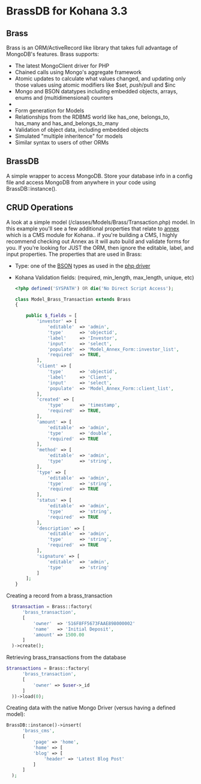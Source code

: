 # BrassDB for Kohana 3.3

## Brass

Brass is an ORM/ActiveRecord like library that takes full advantage of MongoDB's features. Brass supports:
* The latest MongoClient driver for PHP
* Chained calls using Mongo's aggregate framework
* Atomic updates to calculate what values changed, and updating only those values using atomic modifiers like $set, $push/$pull and $inc
* Mongo and BSON datatypes including embedded objects, arrays, enums and (multidimensional) counters
* 
* Form generation for Models
* Relationships from the RDBMS world like has_one, belongs_to, has_many and has_and_belongs_to_many
* Validation of object data, including embedded objects
* Simulated "multiple inheritence" for models
* Similar syntax to users of other ORMs

## BrassDB

A simple wrapper to access MongoDB. Store your database info in a config file and access MongoDB from anywhere in your code using BrassDB::instance().

## CRUD Operations
A look at a simple model (/classes/Models/Brass/Transaction.php) model. In this example you'll see a few additional properties that relate to [annex](https://github.com/thinkclay/KO3-Annex) which is a CMS module for Kohana.. if you're building a CMS, I highly recommend checking out Annex as it will auto build and validate forms for you. If you're looking for JUST the ORM, then ignore the editable, label, and input properties. The properties that are used in Brass:

* Type: one of the [BSON](http://bsonspec.org/) types as used in the [php driver](http://us2.php.net/manual/en/mongo.types.php)
* Kohana Validation fields: (required, min_length, max_length, unique, etc)

  
	```php
	<?php defined('SYSPATH') OR die('No Direct Script Access');

	class Model_Brass_Transaction extends Brass
	{
	
	    public $_fields = [
	        'investor' => [
	            'editable'  => 'admin',
	            'type'      => 'objectid',
	            'label'     => 'Investor',
	            'input'     => 'select',
	            'populate'  => 'Model_Annex_Form::investor_list',
	            'required'  => TRUE,
	        ],
	        'client' => [
	            'type'      => 'objectid',
	            'label'     => 'Client',
	            'input'     => 'select',
	            'populate'  => 'Model_Annex_Form::client_list',
	        ],
	        'created' => [
	            'type'      => 'timestamp',
	            'required'  => TRUE,
	        ],
	        'amount' => [
	            'editable'  => 'admin',
	            'type'      => 'double',
	            'required'  => TRUE
	        ],
	        'method' => [
	            'editable'  => 'admin',
	            'type'      => 'string',
	        ],
	        'type' => [
	            'editable'  => 'admin',
	            'type'      => 'string',
	            'required'  => TRUE
	        ],
	        'status' => [
	            'editable'  => 'admin',
	            'type'      => 'string',
	            'required'  => TRUE
	        ],
	        'description' => [
	            'editable'  => 'admin',
	            'type'      => 'string',
	            'required'  => TRUE
	        ],
	        'signature' => [
	            'editable'  => 'admin',
	            'type'      => 'string'
	        ]
	    ];
	}
	```


Creating a record from a brass_transaction 

  ```php
	$transaction = Brass::factory(
	    'brass_transaction',
	    [
	        'owner'  => '516F8FF5673FAAE898000002'
	        'name'   => 'Initial Deposit',
	        'amount' => 1500.00
	    ]
	)->create();
  ```
	
Retrieving brass_transactions from the database

  ```php
  $transactions = Brass::factory(
	    'brass_transaction',
	    [
	        'owner' => $user->_id
	    ]
	))->load(0);
  ```
	
Creating data with the native Mongo Driver (versus having a defined model):

  ```php
  BrassDB::instance()->insert(
	    'brass_cms',
	    [
	        'page' => 'home',
	        'home' => [
	        'blog' => [
	            'header' => 'Latest Blog Post'
	        ]
	    ]
	);
  ```
